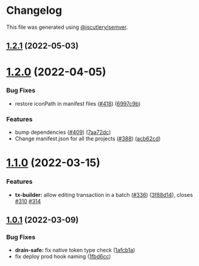 # Changelog

This file was generated using [@jscutlery/semver](https://github.com/jscutlery/semver).

## [1.2.1](https://github.com/safe-global/safe-react-apps/compare/drain-safe-1.2.0...drain-safe-1.2.1) (2022-05-03)



# [1.2.0](https://github.com/gnosis/safe-react-apps/compare/drain-safe-1.1.0...drain-safe-1.2.0) (2022-04-05)


### Bug Fixes

* restore iconPath in manifest files ([#418](https://github.com/gnosis/safe-react-apps/issues/418)) ([6997c9b](https://github.com/gnosis/safe-react-apps/commit/6997c9b376719fad6c580e99dd4778b3f7cf2549))


### Features

* bump dependencies ([#409](https://github.com/gnosis/safe-react-apps/issues/409)) ([7aa72dc](https://github.com/gnosis/safe-react-apps/commit/7aa72dc47b69848f5c8e2dc3c3ea6c13f1f74cf8))
* Change manifest.json for all the projects ([#388](https://github.com/gnosis/safe-react-apps/issues/388)) ([acb62cd](https://github.com/gnosis/safe-react-apps/commit/acb62cdb0abb9d3ebdab452217e3ad80cec0c524))



# [1.1.0](https://github.com/gnosis/safe-react-apps/compare/drain-safe-1.0.1...drain-safe-1.1.0) (2022-03-15)


### Features

* **tx-builder:** allow editing transaction in a batch ([#336](https://github.com/gnosis/safe-react-apps/issues/336)) ([3f88d14](https://github.com/gnosis/safe-react-apps/commit/3f88d14c9880d30e7d37c885c2867662739e8f39)), closes [#310](https://github.com/gnosis/safe-react-apps/issues/310) [#314](https://github.com/gnosis/safe-react-apps/issues/314)



## [1.0.1](https://github.com/gnosis/safe-react-apps/compare/drain-safe-1.0.0...drain-safe-1.0.1) (2022-03-09)


### Bug Fixes

* **drain-safe:** fix native token type check ([1afcb1a](https://github.com/gnosis/safe-react-apps/commit/1afcb1a0568cd9c91d92fcac55ee33f3374d247c))
* fix deploy prod hook naming ([1fbd6cc](https://github.com/gnosis/safe-react-apps/commit/1fbd6cc92fa49a88c55b278a3e8cdbb71d38600e))
